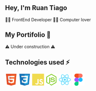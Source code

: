 ## Hey, I'm Ruan Tiago

👨‍💻 FrontEnd Developer
🧑‍💻 Computer lover

## My Portifolio 🌟

⚠️ Under construction ⚠️

## Technologies used ⚡
<div display="inline-block">
  <img align="center" width="40" height="40" alt="HTML" src="https://raw.githubusercontent.com/devicons/devicon/master/icons/html5/html5-original.svg">
  <img align="center" width="40" height="40" alt="CSS" src="https://raw.githubusercontent.com/devicons/devicon/master/icons/css3/css3-original.svg">
  <img align="center" width="40" height="40" alt="JAVASCRIPT" src="https://raw.githubusercontent.com/devicons/devicon/master/icons/javascript/javascript-plain.svg">
  <img align="center" width="40" height="40" alt="NODEJS" src="https://raw.githubusercontent.com/devicons/devicon/master/icons/nodejs/nodejs-original.svg">
  <img align="center" width="40" height="40" alt="REACT" src="https://github.com/devicons/devicon/blob/master/icons/react/react-original.svg">
  <img align="center" width="40" height="40" alt="FIGMA" src="https://raw.githubusercontent.com/devicons/devicon/master/icons/figma/figma-original.svg">
<div>
